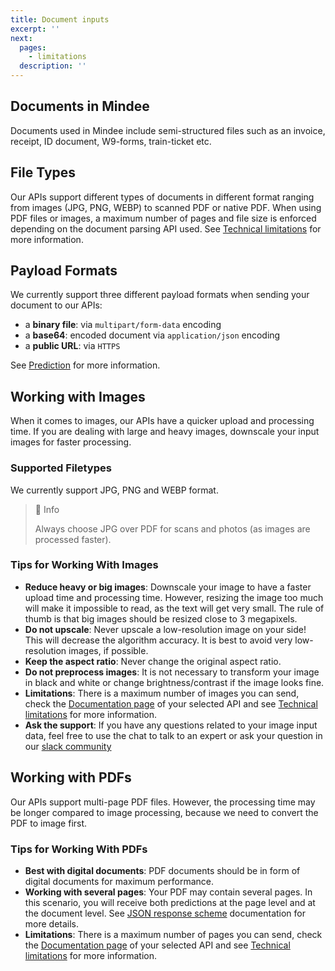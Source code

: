 ```yaml
---
title: Document inputs
excerpt: ''
next:
  pages:
    - limitations
  description: ''
---
```

## Documents in Mindee
Documents used in Mindee include semi-structured files such as an invoice, receipt, ID document, W9-forms, train-ticket etc.

## File Types
Our APIs support different types of documents in different format ranging from images (JPG, PNG, WEBP) to scanned PDF or native PDF. When using PDF files or images, a maximum number of pages and file size is enforced depending on the document parsing API used. See [Technical limitations](https://developers.mindee.com/docs/limitations) for more information.

## Payload Formats
We currently support three different payload formats when sending your document to our APIs:
- a **binary file**: via `multipart/form-data` encoding
- a **base64**: encoded document via `application/json` encoding
- a **public URL**: via `HTTPS` 

See [Prediction](https://developers.mindee.com/docs/prediction#payload) for more information.

## Working with Images
When it comes to images, our APIs have a quicker upload and processing time. If you are dealing with large and heavy images, downscale your input images for faster processing.

### Supported Filetypes
We currently support JPG, PNG and WEBP format. 
> 📘 Info
>
> Always choose JPG over PDF for scans and photos (as images are processed faster).

### Tips for Working With Images
- **Reduce heavy or big images**: Downscale your image to have a faster upload time and processing time. However, resizing the image too much will make it impossible to read, as the text will get very small. The rule of thumb is that big images should be resized close to 3 megapixels.
- **Do not upscale**: Never upscale a low-resolution image on your side! This will decrease the algorithm accuracy. It is best to avoid very low-resolution images, if possible.
- **Keep the aspect ratio**: Never change the original aspect ratio.
- **Do not preprocess images**: It is not necessary to transform your image in black and white or change brightness/contrast if the image looks fine.
- **Limitations**: There is a maximum number of images you can send, check the [Documentation page](https://developers.mindee.com/docs/platform-tour#api---documentation) of your selected API and see [Technical limitations](https://developers.mindee.com/docs/limitations) for more information.
- **Ask the support**: If you have any questions related to your image input data, feel free to use the chat to talk to an expert or ask your question in our [slack community](https://slack.mindee.com/)


## Working with PDFs
Our APIs support multi-page PDF files. However, the processing time may be longer compared to image processing, because we need to convert the PDF to image first.

### Tips for Working With PDFs
- **Best with digital documents**: PDF documents should be in form of digital documents for maximum performance.
- **Working with several pages**:  Your PDF may contain several pages. In this scenario, you will receive both predictions at the page level and at the document level. See [JSON response scheme](https://developers.mindee.com/docs/prediction#json-responsep) documentation for more details.
- **Limitations**: There is a maximum number of pages you can send, check the [Documentation page](https://developers.mindee.com/docs/platform-tour#api---documentation) of your selected API and see [Technical limitations](https://developers.mindee.com/docs/limitations) for more information.
